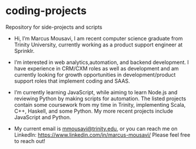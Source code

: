# coding-projects
Repository for side-projects and scripts

- Hi, I’m Marcus Mousavi, I am recent computer science graduate from Trinity University, currently working as a product support engineer at Sprinklr. 

- I’m interested in web analytics,automation, and backend development. I have experience in CRM/CXM roles as well as development and am currently looking 
  for growth opportunities in development/product support roles that implement coding and SAAS.

- I’m currently learning JavaScript, while aiming to learn Node.js and reviewing Python by making scripts for automation. 
  The listed projects contain some coursework from my time in Trinity, implementing Scala, C++, Haskell, and some Python. 
  My more recent projects include JavaScript and Python.

- My current email is mmousavi@trinity.edu, or you can reach me on LinkedIn: https://www.linkedin.com/in/marcus-mousavi/
  Please feel free to reach out!
